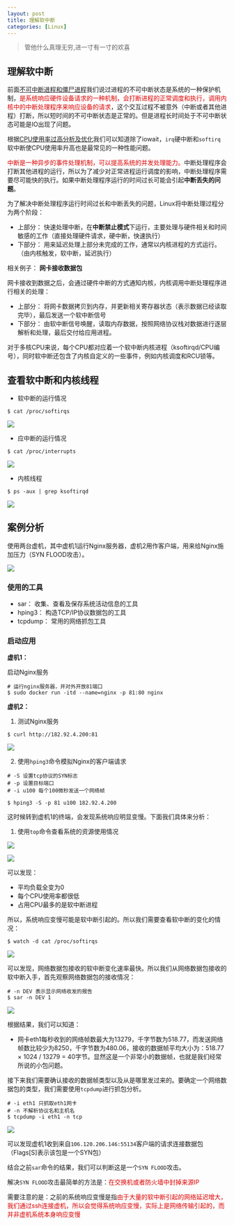 ```yaml
---
layout: post
title: 理解软中断
categories: [Linux]
---
```


> 管他什么真理无穷,进一寸有一寸的欢喜

## 理解软中断

前面[不可中断进程和僵尸进程](http://blog.linyimin.club/blog/uninrruptible-process-and-zombie.html)我们说过进程的不可中断状态是系统的一种保护机制，<font color="#dd000">是系统响应硬件设备请求的一种机制，会打断进程的正常调度和执行，调用内核中的中断处理程序来响应设备的请求</font>，这个交互过程不被意外（中断或者其他进程）打断，所以短时间的不可中断状态是正常的。但是进程长时间处于不可中断状态可能是IO出现了问题。

根据[CPU使用率过高分析及优化](http://blog.linyimin.club/blog/CPU-100-analysis.html)我们可以知道除了iowait，`irq`硬中断和`softirq`软中断使CPU使用率升高也是最常见的一种性能问题。

<font color="#dd0000">中断是一种异步的事件处理机制，可以提高系统的并发处理能力。</font>中断处理程序会打断其他进程的运行，所以为了减少对正常进程运行调度的影响，中断处理程序需要尽可能快的执行。如果中断处理程序运行的时间过长可能会引起**中断丢失的问题**。


为了解决中断处理程序运行时间过长和中断丢失的问题，Linux将中断处理过程分为两个阶段：

- 上部分： 快速处理中断，在**中断禁止模式**下运行，主要处理与硬件相关和时间敏感的工作（直接处理硬件请求，硬中断，快速执行）
- 下部分： 用来延迟处理上部分未完成的工作，通常以内核进程的方式运行。（由内核触发，软中断，延迟执行）

相关例子： **网卡接收数据包**

网卡接收到数据之后，会通过硬件中断的方式通知内核，内核调用中断处理程序进行相关的处理：

- 上部分： 将网卡数据拷贝到内存，并更新相关寄存器状态（表示数据已经读取完毕），最后发送一个软中断信号
- 下部分： 由软中断信号唤醒，读取内存数据，按照网络协议栈对数据进行逐层解析和处理，最后交付给应用进程。

对于多核CPU来说，每个CPU都对应着一个软中断内核进程（ksoftirqd/CPU编号），同时软中断还包含了内核自定义的一些事件，例如内核调度和RCU锁等。

## 查看软中断和内核线程

- 软中断的运行情况

```shell
$ cat /proc/softirqs
```

![](../../images/posts/linux-analysis/2019-05-28-interrupt/softirqs.png)

- 应中断的运行情况

```shell
$ cat /proc/interrupts
```

![](../../images/posts/linux-analysis/2019-05-28-interrupt/interrupt.png)

- 内核线程

```shell
$ ps -aux | grep ksoftirqd
```

![](../../images/posts/linux-analysis/2019-05-28-interrupt/kernel-thread.png)

## 案例分析

使用两台虚机，其中虚机1运行Nginx服务器，虚机2用作客户端，用来给Nginx施加压力（SYN FLOOD攻击）。

![](../../images/posts/linux-analysis/2019-05-28-interrupt/example.png)


### 使用的工具

- sar： 收集、查看及保存系统活动信息的工具
- hping3： 构造TCP/IP协议数据包的工具
- tcpdump： 常用的网络抓包工具


### 启动应用

**虚机1：**

启动Nginx服务

```shell
# 运行nginx服务器，并对外开放81端口
$ sudo docker run -itd --name=nginx -p 81:80 nginx
```

**虚机2：**

1. 测试Nginx服务

```shell
$ curl http://182.92.4.200:81
```

![](../../images/posts/linux-analysis/2019-05-28-interrupt/nginx-service.png)

2. 使用`hping3`命令模拟Nginx的客户端请求

```shell
# -S 设置tcp协议的SYN标志
# -p 设置目标端口
# -i u100 每个100微秒发送一个网络帧
 
$ hping3 -S -p 81 u100 182.92.4.200
```


这时候转到虚机1的终端，会发现系统响应明显变慢。下面我们具体来分析：

1. 使用`top`命令查看系统的资源使用情况

![](../../images/posts/linux-analysis/2019-05-28-interrupt/top-info.png)

![](../../images/posts/linux-analysis/2019-05-28-interrupt/process-info.png)

可以发现：

- 平均负载全变为0
- 每个CPU使用率都很低
- 占用CPU最多的是软中断进程

所以，系统响应变慢可能是软中断引起的。所以我们需要查看软中断的变化的情况：

```shell
$ watch -d cat /proc/softirqs
```

![](../../images/posts/linux-analysis/2019-05-28-interrupt/sofirqs-vary.png)

可以发现，网络数据包接收的软中断变化速率最快。所以我们从网络数据包接收的软中断入手，首先观察网络数据包的接收情况：

```shell
# -n DEV 表示显示网络收发的报告
$ sar -n DEV 1
```

![](../../images/posts/linux-analysis/2019-05-28-interrupt/sar.png)

根据结果，我们可以知道：

- 网卡eth1每秒收到的网络帧数最大为13279，千字节数为518.77，而发送网络帧数比较少为8250，千字节数为480.06，接收的数据帧平均大小为：518.77 × 1024 / 13279 = 40字节。显然这是一个非常小的数据帧，也就是我们经常所说的小包问题。

接下来我们需要确认接收的数据帧类型以及从是哪里发过来的。要确定一个网络数据包的类型，我们需要使用`tcpdump`进行抓包分析。

```shell
# -i eth1 只抓取eth1网卡
# -n 不解析协议名和主机名
$ tcpdump -i eth1 -n tcp
```

![](../../images/posts/linux-analysis/2019-05-28-interrupt/tcpdump.png)

可以发现虚机1收到来自`106.120.206.146:55134`客户端的请求连接数据包（Flags[S]表示该包是一个SYN包）

结合之前`sar`命令的结果，我们可以判断这是一个`SYN FLOOD`攻击。

解决`SYN FLOOD`攻击最简单的方法是：<font color="#dd0000">在交换机或者防火墙中封掉来源IP</font>

需要注意的是：之前的系统响应变慢是指<font color="#dd0000">由于大量的软中断引起的网络延迟增大，我们通过ssh连接虚机，所以会觉得系统响应变慢，实际上是网络传输引起的，而并非虚机系统本身响应变慢</font>